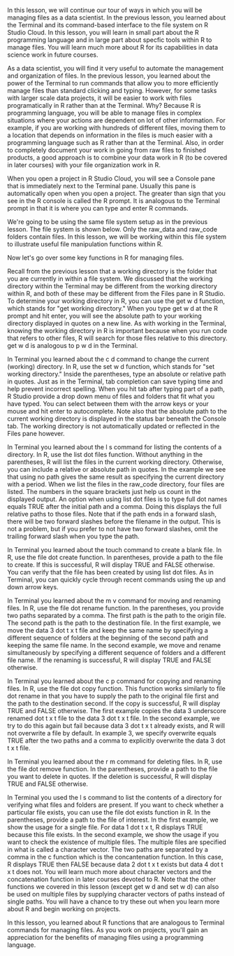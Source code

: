 In this lesson, we will continue our tour of ways in which you will be managing files as a data scientist. In the previous lesson, you learned about the Terminal and its command-based interface to the file system on R Studio Cloud. In this lesson, you will learn in small part about the R programming language and in large part about specfic tools within R to manage files. You will learn much more about R for its capabilities in data science work in future courses.

As a data scientist, you will find it very useful to automate the management and organization of files. In the previous lesson, you learned about the power of the Terminal to run commands that allow you to more efficiently manage files than standard clicking and typing. However, for some tasks with larger scale data projects, it will be easier to work with files programatically in R rather than at the Terminal. Why? Because R is programming language, you will be able to manage files in complex situations where your actions are dependent on lot of other information. For example, if you are working with hundreds of different files, moving them to a location that depends on information in the files is much easier with a programming language such as R rather than at the Terminal. Also, in order to completely document your work in going from raw files to finished products, a good approach is to combine your data work in R (to be covered in later courses) with your file organization work in R.

When you open a project in R Studio Cloud, you will see a Console pane that is immediately next to the Terminal pane. Usually this pane is automatically open when you open a project. The greater than sign that you see in the R console is called the R prompt. It is analogous to the Terminal prompt in that it is where you can type and enter R commands.

We're going to be using the same file system setup as in the previous lesson. The file system is shown below. Only the raw_data and raw_code folders contain files. In this lesson, we will be working within this file system to illustrate useful file manipulation functions within R.

Now let's go over some key functions in R for managing files.

Recall from the previous lesson that a working directory is the folder that you are currently in within a file system. We discussed that the working directory within the Terminal may be different from the working directory within R, and both of these may be different from the Files pane in R Studio. To determine your working directory in R, you can use the get w d function, which stands for "get working directory." When you type get w d at the R prompt and hit enter, you will see the absolute path to your working directory displayed in quotes on a new line. As with working in the Terminal, knowing the working directory in R is important because when you run code that refers to other files, R will search for those files relative to this directory. get w d is analogous to p w d in the Terminal.

In Terminal you learned about the c d command to change the current (working) directory. In R, use the set w d function, which stands for "set working directory." Inside the parentheses, type an absolute or relative path in quotes. Just as in the Terminal, tab completion can save typing time and help prevent incorrect spelling. When you hit tab after typing part of a path, R Studio provide a drop down menu of files and folders that fit what you have typed. You can select between them with the arrow keys or your mouse and hit enter to autocomplete. Note also that the absolute path to the current working directory is displayed in the status bar beneath the Console tab. The working directory is not automatically updated or reflected in the Files pane however.

In Terminal you learned about the l s command for listing the contents of a directory. In R, use the list dot files function. Without anything in the parentheses, R will list the files in the current working directory. Otherwise, you can include a relative or absolute path in quotes. In the example we see that using no path gives the same result as specifying the current directory with a period. When we list the files in the raw_code directory, four files are listed. The numbers in the square brackets just help us count in the displayed output. An option when using list dot files is to type full dot names equals TRUE after the initial path and a comma. Doing this displays the full relative paths to those files. Note that if the path ends in a forward slash, there will be two forward slashes before the filename in the output. This is not a problem, but if you prefer to not have two forward slashes, omit the trailing forward slash when you type the path.

In Terminal you learned about the touch command to create a blank file. In R, use the file dot create function. In parentheses, provide a path to the file to create. If this is successful, R will display TRUE and FALSE otherwise. You can verify that the file has been created by using list dot files. As in Terminal, you can quickly cycle through recent commands using the up and down arrow keys.

In Terminal you learned about the m v command for moving and renaming files. In R, use the file dot rename function. In the parentheses, you provide two paths separated by a comma. The first path is the path to the origin file. The second path is the path to the destination file. In the first example, we move the data 3 dot t x t file and keep the same name by specifying a different sequence of folders at the beginning of the second path and keeping the same file name. In the second example, we move and rename simultaneously by specifying a different sequence of folders and a different file name. If the renaming is successful, R will display TRUE and FALSE otherwise.

In Terminal you learned about the c p command for copying and renaming files. In R, use the file dot copy function. This function works similarly to file dot rename in that you have to supply the path to the original file first and the path to the destination second. If the copy is successful, R will display TRUE and FALSE otherwise. The first example copies the data 3 underscore renamed dot t x t file to the data 3 dot t x t file. In the second example, we try to do this again but fail because data 3 dot t x t already exists, and R will not overwrite a file by default. In example 3, we specify overwrite equals TRUE after the two paths and a comma to explicitly overwrite the data 3 dot t x t file.

In Terminal you learned about the r m command for deleting files. In R, use the file dot remove function. In the parentheses, provide a path to the file you want to delete in quotes. If the deletion is successful, R will display TRUE and FALSE otherwise.

In Terminal you used the l s command to list the contents of a directory for verifying what files and folders are present. If you want to check whether a particular file exists, you can use the file dot exists function in R. In the parentheses, provide a path to the file of interest. In the first example, we show the usage for a single file. For data 1 dot t x t, R displays TRUE because this file exists. In the second example, we show the usage if you want to check the existence of multiple files. The multiple files are specified in what is called a character vector. The two paths are separated by a comma in the c function which is the concantenation function. In this case, R displays TRUE then FALSE because data 2 dot t x t exists but data 4 dot t x t does not. You will learn much more about character vectors and the concatenation function in later courses devoted to R. Note that the other functions we covered in this lesson (except get w d and set w d) can also be used on multiple files by supplying character vectors of paths instead of single paths. You will have a chance to try these out when you learn more about R and begin working on projects.

In this lesson, you learned about R functions that are analogous to Terminal commands for managing files. As you work on projects, you'll gain an appreciation for the benefits of managing files using a programming language.
